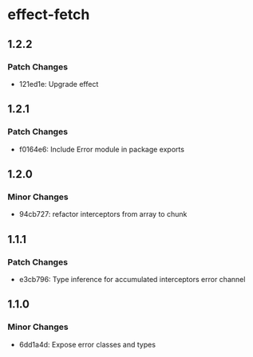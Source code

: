 # effect-fetch

## 1.2.2

### Patch Changes

- 121ed1e: Upgrade effect

## 1.2.1

### Patch Changes

- f0164e6: Include Error module in package exports

## 1.2.0

### Minor Changes

- 94cb727: refactor interceptors from array to chunk

## 1.1.1

### Patch Changes

- e3cb796: Type inference for accumulated interceptors error channel

## 1.1.0

### Minor Changes

- 6dd1a4d: Expose error classes and types
